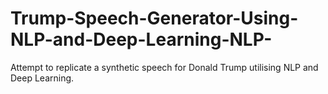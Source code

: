 # Trump-Speech-Generator-Using-NLP-and-Deep-Learning-NLP-
Attempt to replicate a synthetic speech for Donald Trump utilising NLP and Deep Learning. 
